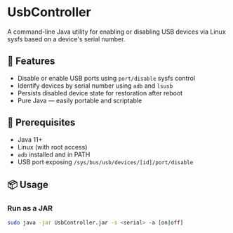# UsbController

A command-line Java utility for enabling or disabling USB devices via Linux sysfs based on a device's serial number.

## 🚀 Features

- Disable or enable USB ports using `port/disable` sysfs control
- Identify devices by serial number using `adb` and `lsusb`
- Persists disabled device state for restoration after reboot
- Pure Java — easily portable and scriptable

## 🔧 Prerequisites

- Java 11+
- Linux (with root access)
- `adb` installed and in PATH
- USB port exposing `/sys/bus/usb/devices/[id]/port/disable`

## 📦 Usage

### Run as a JAR

```bash
sudo java -jar UsbController.jar -s <serial> -a [on|off]
